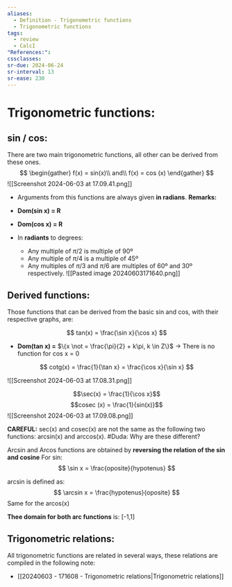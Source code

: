 ```yaml
---
aliases:
  - Definition - Trigonometric functions
  - Trigonometric functions
tags:
  - review
  - CalcI
"References:": 
cssclasses:
sr-due: 2024-06-24
sr-interval: 13
sr-ease: 230
---
```

# Trigonometric functions:
## sin / cos:
There are two main trigonometric functions, all other can be derived from these ones. 
$$
\begin{gather}
f(x) = sin(x)\\
and\\
f(x) = cos (x)
\end{gather}
$$
![[Screenshot 2024-06-03 at 17.09.41.png]]
+ Arguments from this functions are always given **in radians**. 
**Remarks:**
+ **Dom(sin x) = R**
+ **Dom(cos x) = R**
+ In **radiants** to degrees:

	+ Any multiple of $\pi/2$ is multiple of 90º
	+ Any multiple of $\pi/4$ is a multiple of 45º
	+ Any multiples of $\pi/3$ and $\pi/6$ are multiples of 60º and 30º respectively.
 ![[Pasted image 20240603171640.png]]
## Derived functions:
Those functions that can be derived from the basic sin and cos, with their respective graphs, are: 

$$
tan(x) = \frac{\sin x}{\cos x}
$$
+ **Dom(tan x) =** $\{x \not = \frac{\pi}{2} + k\pi, k \in Z\}$ → There is no function for cos x = 0

$$
cotg(x) = \frac{1}{\tan x} = \frac{\cos x}{\sin x}
$$

![[Screenshot 2024-06-03 at 17.08.31.png]]

$$\sec(x) = \frac{1}{\cos x}$$
$$cosec (x) = \frac{1}{sin(x)}$$
![[Screenshot 2024-06-03 at 17.09.08.png]]

**CAREFUL:** sec(x) and cosec(x) are not the same as the following two functions: arcsin(x) and arccos(x). 
#Duda: Why are these different?

Arcsin and Arcos functions are obtained by **reversing the relation of the sin and cosine** 
For sin: 
$$
\sin x = \frac{oposite}{hypotenus}
$$

arcsin is defined as: 
$$
\arcsin x = \frac{hypotenus}{oposite}
$$
Same for the arcos(x)

**Thee domain for both arc functions** is: [-1,1]

## Trigonometric relations:
All trigonometric functions are related in several ways, these relations are compiled in the following note: 
+ [[20240603 - 171608 - Trigonometric relations|Trigonometric relations]]